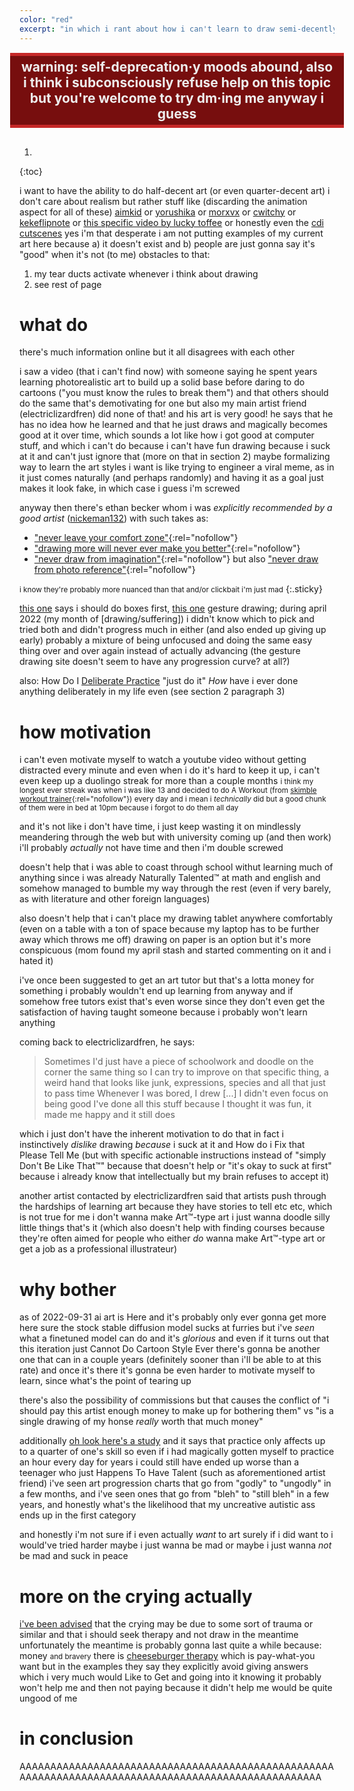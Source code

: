 ```yaml
---
color: "red"
excerpt: "in which i rant about how i can't learn to draw semi-decently"
---
```


<div style="margin: 15px -15px 30px -15px; padding: 5px 15px; text-align: center; font-size: 150%; font-weight: bold; color: #eee; background: #770e0e; border: solid #c62828; border-width: 5px 0;">warning: self-deprecation·y moods abound, also i think i subconsciously refuse help on this topic but you're welcome to try dm·ing me anyway i guess</div>

1. 
{:toc}

i want to have the ability to do half-decent art (or even quarter-decent art)
i don't care about realism but rather stuff like (discarding the animation aspect for all of these) [aimkid](https://www.youtube.com/channel/UCAPwJEqyypq9q895BD6DsqQ) or [yorushika](https://www.youtube.com/channel/UC6S2s7fteUaAgKw4E_h1SqQ) or [morxvx](https://twitter.com/morxwx/) or [cwitchy](https://www.youtube.com/c/Cwitchy) or [kekeflipnote](https://www.youtube.com/user/kekeflipnote) or [this specific video by lucky toffee](https://www.youtube.com/watch?v=e2R1lkj9WzE) or honestly even the [cdi cutscenes](https://www.youtube.com/watch?v=LfWGYW4uZVg) yes i'm that desperate
i am not putting examples of my current art here because a) it doesn't exist and b) people are just gonna say it's "good" when it's not (to me)
obstacles to that:
1. my tear ducts activate whenever i think about drawing 
2. see rest of page

# what do

there's much information online but it all disagrees with each other

i saw a video (that i can't find now) with someone saying he spent years learning photorealistic art to build up a solid base before daring to do cartoons ("you must know the rules to break them") and that others should do the same
that's demotivating for one but also my main artist friend (electriclizardfren) did none of that! and his art is very good!
he says that he has no idea how he learned and that he just draws and magically becomes good at it over time, which sounds a lot like how i got good at computer stuff, and which i can't do because i can't have fun drawing because i suck at it and can't just ignore that (more on that in section 2)
maybe formalizing way to learn the art styles i want is like trying to engineer a viral meme, as in it just comes naturally (and perhaps randomly) and having it as a goal just makes it look fake, in which case i guess i'm screwed

anyway then there's ethan becker whom i was *explicitly recommended by a good artist* ([nickeman132](https://twitter.com/nickeman132)) with such takes as:
- ["never leave your comfort zone"](https://www.youtube.com/watch?v=FqZhb5hRs5g){:rel="nofollow"}
- ["drawing more will never ever make you better"](https://www.youtube.com/watch?v=FxoTwEdbbgQ_){:rel="nofollow"}
- ["never draw from imagination"](https://www.youtube.com/watch?v=NEvMHRgPdyk){:rel="nofollow"} but also ["never draw from photo reference"](https://www.youtube.com/watch?v=KxcIXNrzu4s){:rel="nofollow"}

<small>i know they're probably more nuanced than that and/or clickbait i'm just mad</small>
{:.sticky}

[this one](https://drawabox.com/) says i should do boxes first, [this one](https://line-of-action.com/index.php) gesture drawing; during april 2022 (my month of [drawing/suffering]) i didn't know which to pick and tried both and didn't progress much in either (and also ended up giving up early)
probably a mixture of being unfocused and doing the same easy thing over and over again instead of actually advancing (the gesture drawing site doesn't seem to have any progression curve? at all?)

also: How Do I [Deliberate Practice](https://en.wikipedia.org/wiki/Practice_(learning_method)#Deliberate_practice)
"just do it" *How*
have i ever done anything deliberately in my life even (see section 2 paragraph 3)

# how motivation

i can't even motivate myself to watch a youtube video without getting distracted every minute
and even when i do it's hard to keep it up, i can't even keep up a duolingo streak for more than a couple months
<small>i think my longest ever streak was when i was like 13 and decided to do A Workout (from [skimble workout trainer](https://www.skimble.com/){:rel="nofollow"}) every day and i mean i *technically* did but a good chunk of them were in bed at 10pm because i forgot to do them all day</small>

and it's not like i don't have time, i just keep wasting it on mindlessly meandering through the web
but with university coming up (and then work) i'll probably *actually* not have time and then i'm double screwed

doesn't help that i was able to coast through school withut learning much of anything since i was already Naturally Talented™ at math and english and somehow managed to bumble my way through the rest (even if very barely, as with literature and other foreign languages)

also doesn't help that i can't place my drawing tablet anywhere comfortably (even on a table with a ton of space because my laptop has to be further away which throws me off)
drawing on paper is an option but it's more conspicuous (mom found my april stash and started commenting on it and i hated it)

i've once been suggested to get an art tutor but that's a lotta money for something i probably wouldn't end up learning from anyway
and if somehow free tutors exist that's even worse since they don't even get the satisfaction of having taught someone because i probably won't learn anything

coming back to electriclizardfren, he says:

> Sometimes I'd just have a piece of schoolwork and doodle on the corner the same thing so I can try to improve on that specific thing, a weird hand that looks like junk, expressions, species and all that just to pass time
> Whenever I was bored, I drew
> [...]
> I didn't even focus on being good
> I've done all this stuff because I thought it was fun, it made me happy and it still does

which i just don't have the inherent motivation to do that
in fact i instinctively *dislike* drawing *because* i suck at it and How do i Fix that Please Tell Me (but with specific actionable instructions instead of "simply Don't Be Like That™" because that doesn't help or "it's okay to suck at first" because i already know that intellectually but my brain refuses to accept it)

another artist contacted by electriclizardfren said that artists push through the hardships of learning art because they have stories to tell etc etc, which is not true for me
i don't wanna make Art™-type art i just wanna doodle silly little things that's it
(which also doesn't help with finding courses because they're often aimed for people who either *do* wanna make Art™-type art or get a job as a professional illustrateur)

# why bother

as of 2022-09-31 ai art is Here and it's probably only ever gonna get more here
sure the stock stable diffusion model sucks at furries but i've *seen* what a finetuned model can do and it's *glorious*
and even if it turns out that this iteration just Cannot Do Cartoon Style Ever there's gonna be another one that can in a couple years (definitely sooner than i'll be able to at this rate)
and once it's there it's gonna be even harder to motivate myself to learn, since what's the point of tearing up

there's also the possibility of commissions but that causes the conflict of "i should pay this artist enough money to make up for bothering them" vs "is a single drawing of my honse *really* worth that much money"

additionally [oh look here's a study](https://journals.sagepub.com/doi/10.1177/0956797614535810) and it says that practice only affects up to a quarter of one's skill so even if i had magically gotten myself to practice an hour every day for years i could still have ended up worse than a teenager who just Happens To Have Talent (such as aforementioned artist friend)
i've seen art progression charts that go from "godly" to "ungodly" in a few months, and i've seen ones that go from "bleh" to "still bleh" in a few years, and honestly what's the likelihood that my uncreative autistic ass ends up in the first category

and honestly i'm not sure if i even actually *want* to art
surely if i did want to i would've tried harder
maybe i just wanna be mad
or maybe i just wanna *not* be mad and suck in peace

# more on the crying actually

[i've been advised](https://www.reddit.com/r/ArtistLounge/comments/y5u7hd/how_do_i_stop_crying_when_thinking_about_drawing/) that the crying may be due to some sort of trauma or similar and that i should seek therapy and not draw in the meantime
unfortunately the meantime is probably gonna last quite a while because: money <small>and bravery</small>
there is [cheeseburger therapy](https://cheeseburgertherapy.org/) which is pay-what-you want but in the examples they say they explicitly avoid giving answers which i very much would Like to Get
and going into it knowing it probably won't help me and then not paying because it didn't help me would be quite ungood of me

# in conclusion

AAAAAAAAAAAAAAAAAAAAAAAAAAAAAAAAAAAAAAAAAAAAAAAAAAAAAAAAAAAAAAAAAAAAAAAAAAAAAAAAAAAAAAAAAAAAAAAAAAAA
